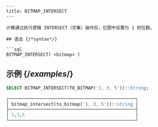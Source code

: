 ```
---
title: BITMAP_INTERSECT
---

计算通过执行逻辑 INTERSECT（交集）操作后，位图中设置为 1 的位数。

## 语法 {/*syntax*/}

```sql
BITMAP_INTERSECT( <bitmap> )
```

## 示例 {/*examples*/}

```sql
SELECT BITMAP_INTERSECT(TO_BITMAP('1, 3, 5'))::String;

┌────────────────────────────────────────────────┐
│ bitmap_intersect(to_bitmap('1, 3, 5'))::string │
├────────────────────────────────────────────────┤
│ 1,3,5                                          │
└────────────────────────────────────────────────┘
```
```